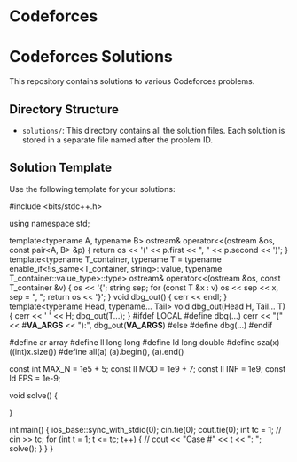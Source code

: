 # Codeforces
# Codeforces Solutions

This repository contains solutions to various Codeforces problems.

## Directory Structure

- `solutions/`: This directory contains all the solution files. Each solution is stored in a separate file named after the problem ID.



## Solution Template

Use the following template for your solutions:

#include <bits/stdc++.h>

using namespace std;

template<typename A, typename B> ostream& operator<<(ostream &os, const pair<A, B> &p) { return os << '(' << p.first << ", " << p.second << ')'; }
template<typename T_container, typename T = typename enable_if<!is_same<T_container, string>::value, typename T_container::value_type>::type> ostream& operator<<(ostream &os, const T_container &v) { os << '{'; string sep; for (const T &x : v) os << sep << x, sep = ", "; return os << '}'; }
void dbg_out() { cerr << endl; }
template<typename Head, typename... Tail> void dbg_out(Head H, Tail... T) { cerr << ' ' << H; dbg_out(T...); }
#ifdef LOCAL
#define dbg(...) cerr << "(" << #__VA_ARGS__ << "):", dbg_out(__VA_ARGS__)
#else
#define dbg(...)
#endif

#define ar array
#define ll long long
#define ld long double
#define sza(x) ((int)x.size())
#define all(a) (a).begin(), (a).end()

const int MAX_N = 1e5 + 5;
const ll MOD = 1e9 + 7;
const ll INF = 1e9;
const ld EPS = 1e-9;



void solve() {
    
}

int main() {
    ios_base::sync_with_stdio(0);
    cin.tie(0); cout.tie(0);
    int tc = 1;
    // cin >> tc;
    for (int t = 1; t <= tc; t++) {
        // cout << "Case #" << t << ": ";
        solve();
    }
}
}
